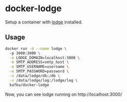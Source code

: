 docker-lodge
===========

Setup a container with [lodge](https://github.com/lodge/lodge/) installed.

## Usage
```sh
docker run -d --name lodge \ 
  -p 3000:3000 \
  -e LODGE_DOMAIN=localhost:3000 \
  -e SMTP_ADDRESS=smtp_host \
  -e SMTP_USERNAME=username \
  -e SMTP_PASSWORD=password \
  -v /data/lodge/db:/db \
  -v /data/lodge/log:/lodge/log \
  kafku/docker-lodge
```

Now, you can see lodge running on http://localhost:3000/


